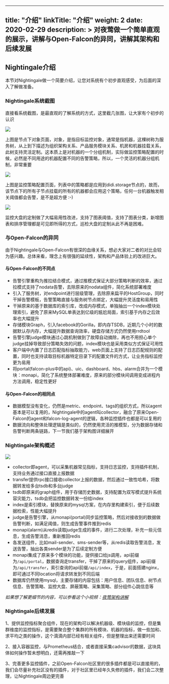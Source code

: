 
---
title: "介绍"
linkTitle: "介绍"
weight: 2
date: 2020-02-29
description: >
  对夜莺做一个简单直观的展示，讲解与Open-Falcon的异同，讲解其架构和后续发展
---

## Nightingale介绍

本节对Nightingale做一个简要介绍，让您对系统有个初步直观感受，为后面的深入了解做准备。

### Nightingale系统截图

直接看系统截图，是最直观的了解系统的方式，这里截几张图，让大家有个初步的认识

![](https://s3-gz01.didistatic.com/n9e-pub/image/n9e-tree.png)

上图是节点下对象页面，对象，是指目标监控对象，通常是指机器，这棵树称为服务树，从上到下描述为组织架构关系、产品服务模块关系、机房和机器挂载关系，此树支持灵活定制。这本质上是对机器的一个分组机制，实际做监控策略配置的时候，必然是不同用途的机器配置不同的告警策略，所以，一个灵活的机器分组机制，非常重要

![](https://s3-gz01.didistatic.com/n9e-pub/image/n9e-stra.png)

上图是监控策略配置页面，列表中的策略都是应用到didi.storage节点的，故而，该节点下的所有子节点挂载的所有的机器都会应用这个策略，任何一台机器触发相关阈值都会告警，是不是超方便 :-)

![](https://s3-gz01.didistatic.com/n9e-pub/image/n9e-screen.png)

监控大盘的定制做了大幅易用性改进，支持了图表阈值，支持了图表分类，新增图表和排序管理都是可见即所得的方式，巡检大盘的定制从此不再是困难。


### 与Open-Falcon的异同

由于Nightingale与Open-Falcon有很深的血缘关系，想必大家对二者的对比会较为感兴趣。总体来看，理念上有很强的延续性，架构和产品体验上的改进巨大。

#### 与Open-Falcon的不同点

- 告警引擎重构为推拉结合模式，通过推模式保证大部分策略判断的效率，通过拉模式支持了nodata告警，去除原来的nodata组件，简化系统部署难度
- 引入了服务树，对endpoint进行层级管理，去除原来扁平的HostGroup，同时干掉告警模板，告警策略直接与服务树节点绑定，大幅提升灵活度和易用性
- 干掉原来的基于数据库的索引库，改成内存模式，单独抽出一个index模块处理索引，避免了原来MySQL单表达到亿级的尴尬局面，索引基于内存之后效率也大幅提升
- 存储模块Graph，引入facebook的Gorilla，即内存TSDB，近期几个小时的数据默认存内存，大幅提升数据查询效率，硬盘存储方式仍然使用rrdtool
- 告警引擎judge模块通过心跳机制做到了故障自动摘除，再也不用担心单个judge挂掉导致部分策略失效的问题，index模块也是采用类似方式保证可用性
- 客户端中内置了日志匹配指标抽取能力，web页面上支持了日志匹配规则的配置，同时也支持读取目标机器特定目录下的配置文件的方式，让业务指标监控更为易用
- 将portal(falcon-plus中的api)、uic、dashboard、hbs、alarm合并为一个模块：monapi，简化了系统整体部署难度，原来的部分模块间调用变成进程内方法调用，稳定性更好

#### 与Open-Falcon的相同点

- 数据模型没有变化，仍然是metric、endpoint、tags的组织方式，所以agent基本是可以复用的，Nightingale中的agent叫collector，融合了原来Open-Falcon的agent和falcon-log-agent的逻辑，各种监控插件也都是可以复用的
- 数据流向和整体处理逻辑是类似的，仍然使用灵活的推模型，分为数据存储和告警判断两条链路，下一节我们基于架构图详细展开

### Nightingale架构概述

![](https://s3-gz01.didistatic.com/n9e-pub/image/n9e-arch.png)

- collector即agent，可以采集机器常见指标，支持日志监控，支持插件机制，支持业务通过接口直接上报数据
- transfer提供rpc接口接收collector上报的数据，然后通过一致性哈希，将数据转发给多台tsdb和多台judge
- tsdb即原来的graph组件，用于存储历史数据，支持配置为双写模式提升系统容灾能力，tsdb会把监控数据转发一份给index
- index是索引模块，替换原来的mysql方案，在内存里构建索引，便于后续数据检索，性能大幅提升
- judge是告警引擎，从monapi(portal)同步监控策略，然后对接收到的数据做告警判断，如满足阈值，则生成告警事件推到redis
- monapi(alarm)从redis读取judge生成的事件，进行二次处理，补充一些元信息，生成告警消息，重新推回redis
- 各发送组件，比如mail-sender、sms-sender等，从redis读取告警消息，发送告警，抽出各类sender是为了后续定制方便
- monapi集成了原来多个模块的功能，提供接口给js调用，api前缀为`/api/portal`，数据查询走transfer，干掉了原来的query组件，api前缀为`/api/transfer`，索引查询的api前缀`/api/index`，于是，前面搭建nginx，即可通过不同location将请求转发到不同后端
- 数据库仍然使用mysql，主要存储的内容包括：用户信息、团队信息、树节点信息、告警策略、监控大盘、屏蔽策略、采集策略、部分组件心跳信息等

*如果想了解更细节的内容，可以参看这个小视频：[夜莺架构讲解](https://s3-gz01.didistatic.com/n9e-pub/video/n9e-arch-intro.mp4)*

### Nightingale后续发展

1、提供监控指标聚合组件，现在的架构可以解决机器级、模块级的监控，但是集群维度的监控指标，是需要聚合整个集群的所有模块、机器的指标，做一些加和、求平均之类的操作，这个滴滴内部已经有相关组件，但是整理出来还需要时间

2、接入容器监控，与Prometheus结合，或者直接采集cadvisor的数据，这块具体如何操作暂未想明白，还需再推敲一下

3、完善更多监控插件，之前Open-Falcon社区里的很多插件都是可以直接用的，我们会尽量补充社区没有的插件，对于社区里已经年久失修的插件，我们会二次整理，让Nightingale周边更完善